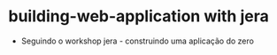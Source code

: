 # building-web-application with jera
- Seguindo o workshop jera - construindo uma aplicação do zero
